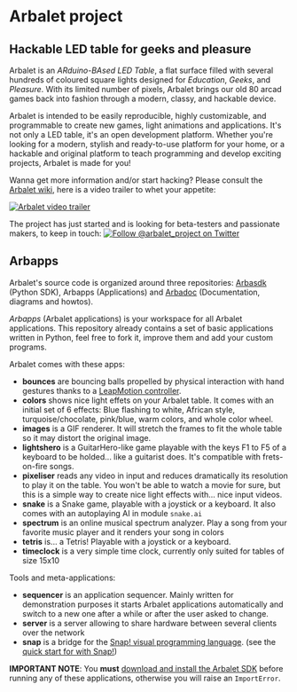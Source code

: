# Arbalet project
## Hackable LED table for geeks and pleasure
Arbalet is an *ARduino-BAsed LED Table*, a flat surface filled with several hundreds of coloured square lights designed for _Education_, _Geeks_, and _Pleasure_. With its limited number of pixels, Arbalet brings our old 80 arcad games back into fashion through a modern, classy, and hackable device.

Arbalet is intended to be easily reproducible, highly customizable, and programmable to create new games, light animations and applications. It's not only a LED table, it's an open development platform. Whether you're looking for a modern, stylish and ready-to-use platform for your home, or a hackable and original platform to teach programming and develop exciting projects, Arbalet is made for you!

Wanna get more information and/or start hacking? Please consult the [Arbalet wiki](https://github.com/arbalet-project/arbadoc/wiki), here is a video trailer to whet your appetite:

[![Arbalet video trailer](https://raw.githubusercontent.com/arbalet-project/arbadoc/master/pics/vimeo_snapshot.jpeg)](https://vimeo.com/arbalet/1)

The project has just started and is looking for beta-testers and passionate makers, to keep in touch: [![Follow @arbalet_project on Twitter](https://raw.githubusercontent.com/arbalet-project/arbadoc/master/graphical_elements/twitter.png)](https://twitter.com/arbalet_project)

## Arbapps
Arbalet's source code is organized around three repositories: [Arbasdk](https://github.com/arbalet-project/arbasdk) (Python SDK), Arbapps (Applications) and [Arbadoc](https://github.com/arbalet-project/arbadoc) (Documentation, diagrams and howtos).

*Arbapps* (Arbalet applications) is your workspace for all Arbalet applications. This repository already contains a set of basic applications written in Python, feel free to fork it, improve them and add your custom programs.

Arbalet comes with these apps:
* **bounces** are bouncing balls propelled by physical interaction with hand gestures thanks to a [LeapMotion controller](http://leapmotion.com/).
* **colors** shows nice light effets on your Arbalet table. It comes with an initial set of 6 effects: Blue flashing to white, African style, turquoise/chocolate, pink/blue, warm colors, and whole color wheel.
* **images** is a GIF renderer. It will stretch the frames to fit the whole table so it may distort the original image.
* **lightshero** is a GuitarHero-like game playable with the keys F1 to F5 of a keyboard to be holded... like a guitarist does. It's compatible with frets-on-fire songs.
* **pixeliser** reads any video in input and reduces dramatically its resolution to play it on the table. You won't be able to watch a movie for sure, but this is a simple way to create nice light effects with... nice input videos.
* **snake** is a Snake game, playable with a joystick or a keyboard. It also comes with an autoplaying AI in module `snake.ai` 
* **spectrum** 	is an online musical spectrum analyzer. Play a song from your favorite music player and it renders your song in colors
* **tetris** is... a Tetris! Playable with a joystick or a keyboard.
* **timeclock** is a very simple time clock, currently only suited for tables of size 15x10

Tools and meta-applications:
* **sequencer** is an application sequencer. Mainly written for demonstration purposes it starts Arbalet applications automatically and switch to a new one after a while or after the user asked to change.
* **server** 	is a server allowing to share hardware between several clients over the network
* **snap** 	is a bridge for the [Snap! visual programming language](http://snap.berkeley.edu/). (see the [quick start for with Snap!](https://github.com/arbalet-project/arbadoc/wiki/Meta-applications#arbasnap))

**IMPORTANT NOTE**: You **must** [download and install the Arbalet SDK](https://github.com/arbalet-project/arbadoc/wiki/Software-tutorials) before running any of these applications, otherwise you will raise an `ImportError`.

